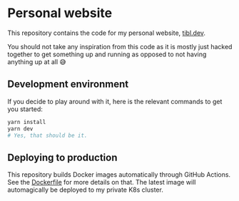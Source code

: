 # Personal website

This repository contains the code for my personal website, [tibl.dev](https://tibl.dev).

You should not take any inspiration from this code as it is mostly just hacked together to get something up and running as opposed to not having anything up at all 😅

## Development environment

If you decide to play around with it, here is the relevant commands to get you started:

```bash
yarn install
yarn dev
# Yes, that should be it.
```

## Deploying to production

This repository builds Docker images automatically through GitHub Actions. See the [Dockerfile](./Dockerfile) for more details on that. The latest image will automagically be deployed to my private K8s cluster.
